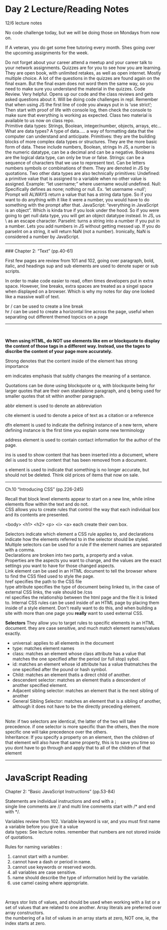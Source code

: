 # Day 2 Lecture/Reading Notes

12/6 lecture notes

No code challenge today, but we will be doing those on Mondays from now on. 

If A veteran, you do get some free tutoring every month. 
Shes going over the upcoming assignments for the week. 

Do not forget about your career attend a meetup and your career talk to your network assignments. 
Quizzes are for you to see how you are learning. They are open book, with unlimited retakes, as well as open internet. Mostly multiple choice. A lot of the questions in the quizzes are found again on the final exam. But the final exam does not word them the same way, so you need to make sure you understand the material in the quizzes. 
Code Review. Very helpful. Opens up our code and the class reviews and gets asked questions about it. 
Will be doing code challenges in repl. Remember that when using JS the first line of code you always put in is ‘use strict’; 
Then start with proof of life with console log, then check the console to make sure that everything is working as expected.
Class two material is available to us now on class repo.  
Primitive data types: 
Strings, Boolean, integer/number, objects, arrays, etc…
What are data types? A type of data….. a way of formatting data that the computer can understand and anticipate. 
Primitives: they are the building blocks of more complex data types or structures. They are the more basic form of data. These include numbers, Boolean, strings
In JS, a number is the numeric datatype, can be a decimal and can be a negative. 
Booleans are the logical data type, can only be true or false. 
Strings: can be a sequence of characters that we use to represent text. Can be letters numbers symbols or combinations of them. They are denoted in JS by quotations. 
Two other data types are also technically primitives: 
Undefined: a primitive value that is assigned to a variable when no other value is assigned. Example: “let username;” where username would undefined. 
Null: Specifically defines as none; nothing or null. Ex. ‘let username =null’;
Prompt will ALWAYS return a value that has a string data type. So if you want to do anything with it like it were a number, you would have to do something with the prompt after that. 
JavaScript: “everything in JavaScript is an object”. Which is kinda true if you look under the hood. So if you were going to get null data type, you will get an object datatype instead. 
In JS, us \ as an escape character. 
ParseInt: turns a string into a number if you put in a number. Lets you add numbers in JS without getting messed up. 
If you do parseInt on a string, it will return NaN (not a number). Ironically, NaN is considered a number by JavaScript. 

<hr />
### Chapter 2: “Text” (pp.40-61)

First few pages are review from 101 and 102, going over paragraph, bold, italic, and headings 
sup and sub elements are used to denote super or sub scripts. 

In order to make code easier to read, often times developers put in extra space. However, line breaks, extra spaces are treated as a singel space when displayed on a browser. Which is why my notes for day one looked like a massive walll of text. <br />

br / can be used to create a line break <br /> 
hr / can be used to create a horizontal line across the page, useful when separating out different themed topcics on a page <hr /><br />

**When using HTML, do NOT use elements like em or blockquote to display the content of those tags in a different way. Instead, use the tages to discribe the content of your page more accurately.** <br />

Strong denotes that the content inside of the element has strong importance <br />

em indicates emphasis that subtly changes the meaning of a sentance. <br />

Quotations can be done using blockquote or q, with blockquote being for larger quotes that are their own standalone paragraph, and q being used for smaller quotes that sit within another paragraph. <br />

abbr element is used to denote an abbreviation <br />

cite element is used to denote a peice of text as a citation or a reference <br />

dfn element is used to indicate the defining instance of a new term, where defining instance is the first time you explain some new terminology <br />

address element is used to contain contact information for the author of the page. <br />

ins is used to show content that has been inserted into a document, where del is used to show content that has been removed from a document. <br /> 

s element is used to indicate that something is no longer accurate, but should not be deleted. Think old prices of items that now on sale. <br /> 
<hr />
Ch.10 “Introducing CSS” (pp.226-245) 

Recall that block level elements appear to start on a new line, while inline elements flow within the text and do not. <br />
CSS allows you to create rules that control the way that each individual box and its contents are presented. <br />

\<body> \<h1> \<h2> \<p> \<i> \<a> each create their own box. <br />

Selectors indicate which element a CSS rule applies to, and declarations indicate how the elements referred to in the selector should be styled. Multiple selectors can be used for a rule if the element names are separated with a comma. <br />
Declarations are broken into two parts, a property and a value. <br />
Properties are the aspects you want to change, and the values are the exact settings you want to have for those changed aspects. <br />
Link element can be used in an HTML document to tell the browser where to find the CSS filed used to style the page. <br />
href specifies the path to the CSS file<br /> 
type attribute specifies the type of document being linked to, in the case of external CSS links, the vale should be /css<br /> 
rel specifies the relationship between the html page and the file it is linked to. 
Internal CSS rules can be used inside of an HTML page by placing them inside of a style element. Don't really want to do this, and when building a site with more than one page you <strong> really </strong> want to used external CSS. <br />

**Selectors** 
They allow you to target rules to specific elements in an HTML document. they are case sensitive, and much match element names/values exactly. 
- universal: applies to all elements in the document
- type: matches element names
- class: matches an element whose class attribute has a value that matches the one specified after the period (or full stop) sybol. 
- id: matches an element whose id attribute has a value thatmatches the one specified after the pound or hash symbol. 
- Child: matches an element thatis a direct child of another. 
- descendent selector: matches an element thatis a descendent of another specified element. 
- Adjacent sibling selector: matches an element that is the next sibling of another
- General Sibling Selector: matches an element that is a sibling of another, although it does not have to be the directly preceding element.
<br />
Note: if two selectors are identical, the latter of the two will take precedence. if one selector is more specific than the others, then the more specific one will take precedence over the others. 
<br />
Inheritance: If you specify a property on an element, then the children of that element will also have that same property, this is to save you time so you dont have to go through and apply that to all of the children of that element <br />
<hr />

# JavaScript Reading

Chapter 2: “Basic JavaScript Instructions” (pp.53-84)

Statements are individual instructions and end with a ;
<br />
 single line comments are // and multi line comments start with /* and end with */. <br />

 Variables review from 102. 
 Variable keyword is var, and you must first name a variable before you give it a value 
 <br />
 data types: See lecture notes. remember that numbers are not stored inside of quotations. 

Rules for naming variables :
<br />
1. cannot start with a number.
2. cannot have a dash or period in name.
3. cannot use keywords or reserved words. 
4. all variables are case sensitive. 
5. name should describe the type of information held by the variable.
6. use camel casing where appropriate.
<br />

Arrays stor lists of values, and should be used when working with a list or a set of values that are related to one another. Array literals are preferred over array constructors. 
<br />
the numbering of a list of values in an array starts at zero, NOT one, ie, the index starts at zero. 
